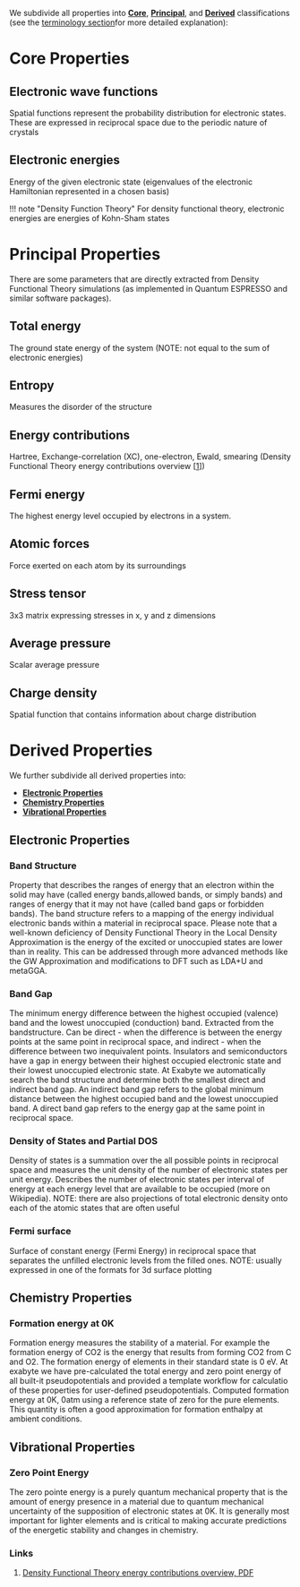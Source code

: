 <!-- by MH -->

We subdivide all properties into [**Core**](../terminology/property-classification#core-properties), [**Principal**](../terminology/property-classification#principal-properties), and [**Derived**](../terminology/property-classification#derived-properties) classifications (see the [terminology section](../terminology/property-classification.md)for more detailed explanation):

# Core Properties

## Electronic wave functions

Spatial functions represent the probability distribution for electronic states.  These are expressed in reciprocal space due to the periodic nature of crystals

## Electronic energies

Energy of the given electronic state (eigenvalues of the electronic Hamiltonian represented in a chosen basis)

!!! note "Density Function Theory"
    For density functional theory, electronic energies are energies of Kohn-Sham states

# Principal Properties
There are some parameters that are directly extracted from Density Functional Theory simulations (as implemented in Quantum ESPRESSO and similar software packages).

## Total energy
The ground state energy of the system (NOTE: not equal to the sum of electronic energies)
## Entropy
Measures the disorder of the structure
## Energy contributions
Hartree, Exchange-correlation (XC), one-electron, Ewald, smearing (Density Functional Theory energy contributions overview [[1](#links)])
## Fermi energy
The highest energy level occupied by electrons in a system.
## Atomic forces
Force exerted on each atom by its surroundings
## Stress tensor
3x3 matrix expressing stresses in x, y and z dimensions
## Average pressure
Scalar average pressure
## Charge density
Spatial function that contains information about charge distribution

# Derived Properties
We further subdivide all derived properties into:

- [**Electronic Properties**](#electronic-properties)
- [**Chemistry Properties**](#chemistry-properties)
- [**Vibrational Properties**](#vibrational-properties)

## Electronic Properties

### Band Structure
Property that describes the ranges of energy that an electron within the solid may have (called energy bands,allowed bands, or simply bands) and ranges of energy that it may not have (called band gaps or forbidden bands).  The band structure refers to a mapping of the energy individual electronic bands within a material in reciprocal space.  Please note that a well-known deficiency of Density Functional Theory in the Local Density Approximation is the energy of the excited or unoccupied states are lower than in reality.  This can be addressed through more advanced methods like the GW Approximation and modifications to DFT such as LDA+U and metaGGA.

### Band Gap
The minimum energy difference between the highest occupied (valence) band and the lowest unoccupied (conduction) band. Extracted from the bandstructure. Can be direct - when the difference is between the energy points at the same point in reciprocal space, and indirect - when the difference between two inequivalent points.  Insulators and semiconductors have a gap in energy between their highest occupied electronic state and their lowest unoccupied electronic state.  At Exabyte we automatically search the band structure and determine both the smallest direct and indirect band gap.  An indirect band gap refers to the global minimum distance between the highest occupied band and the lowest unoccupied band.  A direct band gap refers to the energy gap at the same point in reciprocal space.

### Density of States and Partial DOS
Density of states is a summation over the all possible points in reciprocal space and measures the unit density of the number of electronic states per unit energy.  Describes the number of electronic states per interval of energy at each energy level that are available to be occupied (more on Wikipedia).
NOTE: there are also projections of total electronic density onto each of the atomic states that are often useful

### Fermi surface
Surface of constant energy (Fermi Energy) in reciprocal space that separates the unfilled electronic levels from the filled ones.  NOTE: usually expressed in one of the formats for 3d surface plotting


## Chemistry Properties

### Formation energy at 0K
Formation energy measures the stability of a material.  For example the formation energy of CO2 is the energy that results from forming CO2 from C and O2.  The formation energy of elements in their standard state is 0 eV.  At exabyte we have pre-calculated the total energy and zero point energy of all built-it pseudopotentials and provided a template workflow for calculatio of these properties for user-defined pseudopotentials.  Computed formation energy at 0K, 0atm using a reference state of zero for the pure elements. This quantity is often a good approximation for formation enthalpy at ambient conditions.

## Vibrational Properties

### Zero Point Energy
The zero pointe energy is a purely quantum mechanical property that is the amount of energy presence in a material due to quantum mechanical uncertainty of the supposition of electronic states at 0K.  It is generally most important for lighter elements and is critical to making accurate predictions of the energetic stability and changes in chemistry.

### Links

1. [Density Functional Theory energy contributions overview, PDF](http://elk.sourceforge.net/CECAM/Burke-DFT.pdf)
